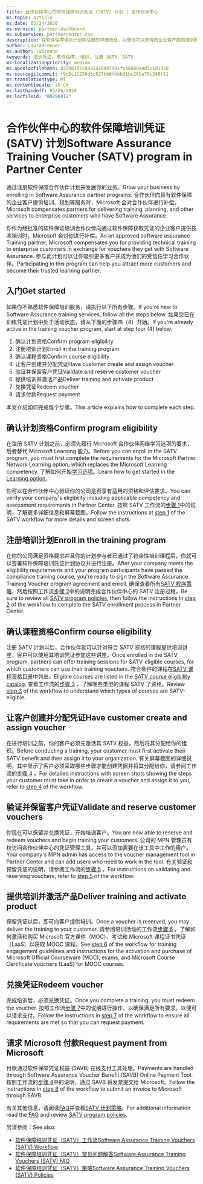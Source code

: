 ```yaml
---
title: 合作伙伴中心的软件保障培训凭证 (SATV) 计划 | 合作伙伴中心
ms.topic: article
ms.date: 03/24/2020
ms.service: partner-dashboard
ms.subservice: partnercenter-csp
description: 在软件保障培训计划中注册的详细信息，以便你可以获得向企业客户提供培训和规划的补偿。
author: LauraBrenner
ms.author: labrenne
keywords: 培训凭证, 软件保障, 培训, 注册 SATV, SATV
ms.localizationpriority: medium
ms.openlocfilehash: d3d961d7cd4a1a26d07991fea6080a4d5c1d1d28
ms.sourcegitcommit: f9c5c11258d5c827bb6fbbb31bc26ba70c346f11
ms.translationtype: MT
ms.contentlocale: zh-CN
ms.lasthandoff: 03/26/2020
ms.locfileid: "80296412"
---
```

# <a name="software-assurance-training-voucher-satv-program-in-partner-center"></a><span data-ttu-id="08f5d-104">合作伙伴中心的软件保障培训凭证 (SATV) 计划</span><span class="sxs-lookup"><span data-stu-id="08f5d-104">Software Assurance Training Voucher (SATV) program in Partner Center</span></span>

<span data-ttu-id="08f5d-105">通过注册软件保障合作伙伴计划来发展你的业务。</span><span class="sxs-lookup"><span data-stu-id="08f5d-105">Grow your business by enrolling in Software Assurance partner programs.</span></span> <span data-ttu-id="08f5d-106">合作伙伴向具有软件保障的企业客户提供培训、规划等服务时，Microsoft 会对合作伙伴进行补偿。</span><span class="sxs-lookup"><span data-stu-id="08f5d-106">Microsoft compensates partners for delivering training, planning, and other services to enterprise customers who have Software Assurance.</span></span>

<span data-ttu-id="08f5d-107">你作为经批准的软件保证培训合作伙伴向通过软件保障获取凭证的企业客户提供技术培训时，Microsoft 会对你进行补偿。</span><span class="sxs-lookup"><span data-stu-id="08f5d-107">As an approved software assurance Training partner, Microsoft compensates you for providing technical training to enterprise customers in exchange for vouchers they get with Software Assurance.</span></span> <span data-ttu-id="08f5d-108">参与此计划可以让你吸引更多客户并成为他们的受信任学习合作伙伴。</span><span class="sxs-lookup"><span data-stu-id="08f5d-108">Participating in this program can help you attract more customers and become their trusted learning partner.</span></span>

## <a name="get-started"></a><span data-ttu-id="08f5d-109">入门</span><span class="sxs-lookup"><span data-stu-id="08f5d-109">Get started</span></span>

<span data-ttu-id="08f5d-110">如果你不熟悉软件保障培训服务，请执行以下所有步骤。</span><span class="sxs-lookup"><span data-stu-id="08f5d-110">If you're new to Software Assurance training services, follow all the steps below.</span></span> <span data-ttu-id="08f5d-111">如果您已在训练凭证计划中处于活动状态，请从下面的步骤四（4）开始。</span><span class="sxs-lookup"><span data-stu-id="08f5d-111">If you're already active in the training voucher program, start at step four (4) below.</span></span> 

1. <span data-ttu-id="08f5d-112">确认计划资格</span><span class="sxs-lookup"><span data-stu-id="08f5d-112">Confirm program eligibility</span></span>
2. <span data-ttu-id="08f5d-113">注册培训计划</span><span class="sxs-lookup"><span data-stu-id="08f5d-113">Enroll in the training program</span></span>
3. <span data-ttu-id="08f5d-114">确认课程资格</span><span class="sxs-lookup"><span data-stu-id="08f5d-114">Confirm course eligibility</span></span>
4. <span data-ttu-id="08f5d-115">让客户创建并分配凭证</span><span class="sxs-lookup"><span data-stu-id="08f5d-115">Have customer create and assign voucher</span></span>
5. <span data-ttu-id="08f5d-116">验证并保留客户凭证</span><span class="sxs-lookup"><span data-stu-id="08f5d-116">Validate and reserve customer voucher</span></span>
6. <span data-ttu-id="08f5d-117">提供培训并激活产品</span><span class="sxs-lookup"><span data-stu-id="08f5d-117">Deliver training and activate product</span></span>
7. <span data-ttu-id="08f5d-118">兑换凭证</span><span class="sxs-lookup"><span data-stu-id="08f5d-118">Redeem voucher</span></span>
8. <span data-ttu-id="08f5d-119">请求付款</span><span class="sxs-lookup"><span data-stu-id="08f5d-119">Request payment</span></span>

<span data-ttu-id="08f5d-120">本文介绍如何完成每个步骤。</span><span class="sxs-lookup"><span data-stu-id="08f5d-120">This article explains how to complete each step.</span></span>

## <a name="confirm-program-eligibility"></a><span data-ttu-id="08f5d-121">确认计划资格</span><span class="sxs-lookup"><span data-stu-id="08f5d-121">Confirm program eligibility</span></span>

<span data-ttu-id="08f5d-122">在注册 SATV 计划之前，必须先履行 Microsoft 合作伙伴网络学习选项的要求，后者替代 Microsoft Learning 能力。</span><span class="sxs-lookup"><span data-stu-id="08f5d-122">Before you can enroll in the SATV program, you must first complete the requirements for the Microsoft Partner Network Learning option, which replaces the Microsoft Learning competency.</span></span> <span data-ttu-id="08f5d-123">了解如何开始[学习选项](https://partner.microsoft.com/membership/learning-partners)。</span><span class="sxs-lookup"><span data-stu-id="08f5d-123">Learn how to get started in the [Learning option.](https://partner.microsoft.com/membership/learning-partners)</span></span>

<span data-ttu-id="08f5d-124">你可以在合作伙伴中心验证你的公司是否享有适用的资格和评估要求。</span><span class="sxs-lookup"><span data-stu-id="08f5d-124">You can verify your company's eligibility including applicable competency and assessment requirements in Partner Center.</span></span> <span data-ttu-id="08f5d-125">按照 SATV 工作流的[步骤 1](https://query.prod.cms.rt.microsoft.com/cms/api/am/binary/RE4s3bB)中的说明，了解更多详细信息和屏幕截图。</span><span class="sxs-lookup"><span data-stu-id="08f5d-125">Follow the instructions at [step 1](https://query.prod.cms.rt.microsoft.com/cms/api/am/binary/RE4s3bB) of the SATV workflow for more details and screen shots.</span></span>

## <a name="enroll-in-the-training-program"></a><span data-ttu-id="08f5d-126">注册培训计划</span><span class="sxs-lookup"><span data-stu-id="08f5d-126">Enroll in the training program</span></span>

<span data-ttu-id="08f5d-127">在你的公司满足资格要求并且你的计划参与者已通过了符合性培训课程后，你就可以签署软件保障培训凭证计划协议并进行注册。</span><span class="sxs-lookup"><span data-stu-id="08f5d-127">After your company meets the eligibility requirements and your program participants have passed the compliance training course, you're ready to sign the Software Assurance Training Voucher program agreement and enroll.</span></span> <span data-ttu-id="08f5d-128">确保查看所有[SATV 程序策略](https://query.prod.cms.rt.microsoft.com/cms/api/am/binary/RE3koEP)，然后按照工作流[步骤 2](https://query.prod.cms.rt.microsoft.com/cms/api/am/binary/RE4s3bB)中的说明完成合作伙伴中心的 SATV 注册过程。</span><span class="sxs-lookup"><span data-stu-id="08f5d-128">Be sure to review all [SATV program policies](https://query.prod.cms.rt.microsoft.com/cms/api/am/binary/RE3koEP), then follow the instructions in [step 2](https://query.prod.cms.rt.microsoft.com/cms/api/am/binary/RE4s3bB) of the workflow to complete the SATV enrollment process in Partner Center.</span></span>


## <a name="confirm-course-eligibility"></a><span data-ttu-id="08f5d-129">确认课程资格</span><span class="sxs-lookup"><span data-stu-id="08f5d-129">Confirm course eligibility</span></span>
<span data-ttu-id="08f5d-130">注册 SATV 计划以后，合作伙伴就可以针对符合 SATV 资格的课程提供培训讲座，客户可以使用其培训凭证参加这些讲座。</span><span class="sxs-lookup"><span data-stu-id="08f5d-130">Once enrolled in the SATV program, partners can offer training sessions for SATV-eligible courses, for which customers can use their training vouchers.</span></span> <span data-ttu-id="08f5d-131">符合条件的课程在[SATV 课程资格目录](https://savl-catalog.microsoft.com/)中列出。</span><span class="sxs-lookup"><span data-stu-id="08f5d-131">Eligible courses are listed in the [SATV course eligibility catalog](https://savl-catalog.microsoft.com/).</span></span> <span data-ttu-id="08f5d-132">查看工作流的[步骤 3](https://query.prod.cms.rt.microsoft.com/cms/api/am/binary/RE4s3bB) ，了解哪些类型的课程 SATV 了资格。</span><span class="sxs-lookup"><span data-stu-id="08f5d-132">Review [step 3](https://query.prod.cms.rt.microsoft.com/cms/api/am/binary/RE4s3bB) of the workflow to understand which types of courses are SATV-eligible.</span></span>

## <a name="have-customer-create-and-assign-voucher"></a><span data-ttu-id="08f5d-133">让客户创建并分配凭证</span><span class="sxs-lookup"><span data-stu-id="08f5d-133">Have customer create and assign voucher</span></span>

<span data-ttu-id="08f5d-134">在进行培训之前，你的客户必须先激活其 SATV 权益，然后将其分配给你的组织。</span><span class="sxs-lookup"><span data-stu-id="08f5d-134">Before conducting a training, your customer must first activate their SATV benefit and then assign it to your organization.</span></span> <span data-ttu-id="08f5d-135">有关屏幕截图的详细说明，其中显示了客户必须采取哪些步骤才能创建凭据并将其分配给你，请参阅工作流的[步骤 4](https://query.prod.cms.rt.microsoft.com/cms/api/am/binary/RE4s3bB) 。</span><span class="sxs-lookup"><span data-stu-id="08f5d-135">For detailed instructions with screen shots showing the steps your customer must take in order to create a voucher and assign it to you, refer to [step 4](https://query.prod.cms.rt.microsoft.com/cms/api/am/binary/RE4s3bB) of the workflow.</span></span>

## <a name="validate-and-reserve-customer-vouchers"></a><span data-ttu-id="08f5d-136">验证并保留客户凭证</span><span class="sxs-lookup"><span data-stu-id="08f5d-136">Validate and reserve customer vouchers</span></span>

<span data-ttu-id="08f5d-137">你现在可以保留并兑换凭证，开始培训客户。</span><span class="sxs-lookup"><span data-stu-id="08f5d-137">You are now able to reserve and redeem vouchers and begin training your customers.</span></span> <span data-ttu-id="08f5d-138">公司的 MPN 管理员有权访问合作伙伴中心的凭证管理工具，并可以添加需要在该工具中工作的用户。</span><span class="sxs-lookup"><span data-stu-id="08f5d-138">Your company's MPN admin has access to the voucher management tool in Partner Center and can add users who need to work in the tool.</span></span> <span data-ttu-id="08f5d-139">有关验证和预留凭证的说明，请参阅工作流的[步骤 5](https://query.prod.cms.rt.microsoft.com/cms/api/am/binary/RE4s3bB) 。</span><span class="sxs-lookup"><span data-stu-id="08f5d-139">For instructions on validating and reserving vouchers, refer to [step 5](https://query.prod.cms.rt.microsoft.com/cms/api/am/binary/RE4s3bB) of the workflow.</span></span>

## <a name="deliver-training-and-activate-product"></a><span data-ttu-id="08f5d-140">提供培训并激活产品</span><span class="sxs-lookup"><span data-stu-id="08f5d-140">Deliver training and activate product</span></span>

<span data-ttu-id="08f5d-141">保留凭证以后，即可向客户提供培训。</span><span class="sxs-lookup"><span data-stu-id="08f5d-141">Once a voucher is reserved, you may deliver the training to your customer.</span></span> <span data-ttu-id="08f5d-142">请参阅培训活动的工作流[步骤 6](https://query.prod.cms.rt.microsoft.com/cms/api/am/binary/RE4s3bB) ，了解如何激活和购买 Microsoft 官方课件（MOC）、考试和 Microsoft 课程证书凭证（LaaS）以获取 MOOC 课程。</span><span class="sxs-lookup"><span data-stu-id="08f5d-142">See [step 6](https://query.prod.cms.rt.microsoft.com/cms/api/am/binary/RE4s3bB) of the workflow for training engagement guidelines and instructions for the activation and purchase of Microsoft Official Courseware (MOC), exams, and Microsoft Course Certificate vouchers (LaaS) for MOOC courses.</span></span>

## <a name="redeem-voucher"></a><span data-ttu-id="08f5d-143">兑换凭证</span><span class="sxs-lookup"><span data-stu-id="08f5d-143">Redeem voucher</span></span>

<span data-ttu-id="08f5d-144">完成培训后，必须兑换凭证。</span><span class="sxs-lookup"><span data-stu-id="08f5d-144">Once you complete a training, you must redeem the voucher.</span></span> <span data-ttu-id="08f5d-145">按照工作流[步骤 7](https://query.prod.cms.rt.microsoft.com/cms/api/am/binary/RE4s3bB)中的说明进行操作，以确保满足所有要求，以便可以请求支付。</span><span class="sxs-lookup"><span data-stu-id="08f5d-145">Follow the instructions in [step 7](https://query.prod.cms.rt.microsoft.com/cms/api/am/binary/RE4s3bB) of the workflow to ensure all requirements are met so that you can request payment.</span></span> 


## <a name="request-payment-from-microsoft"></a><span data-ttu-id="08f5d-146">请求 Microsoft 付款</span><span class="sxs-lookup"><span data-stu-id="08f5d-146">Request payment from Microsoft</span></span>

<span data-ttu-id="08f5d-147">付款通过软件保障凭证权益 (SAVB) 在线支付工具处理。</span><span class="sxs-lookup"><span data-stu-id="08f5d-147">Payments are handled through Software Assurance Voucher Benefit (SAVB) Online Payment Tool.</span></span> <span data-ttu-id="08f5d-148">按照工作流的[步骤 8](https://query.prod.cms.rt.microsoft.com/cms/api/am/binary/RE4s3bB)中的说明，通过 SAVB 将发票提交给 Microsoft。</span><span class="sxs-lookup"><span data-stu-id="08f5d-148">Follow the instructions in [step 8](https://query.prod.cms.rt.microsoft.com/cms/api/am/binary/RE4s3bB) of the workflow to submit an invoice to Microsoft through SAVB.</span></span> 

<span data-ttu-id="08f5d-149">有关其他信息，请阅读[FAQ](https://query.prod.cms.rt.microsoft.com/cms/api/am/binary/RE3kz5o)并查看[SATV 计划策略](https://query.prod.cms.rt.microsoft.com/cms/api/am/binary/RE3koEP)。</span><span class="sxs-lookup"><span data-stu-id="08f5d-149">For additional information read the [FAQ](https://query.prod.cms.rt.microsoft.com/cms/api/am/binary/RE3kz5o) and review [SATV program policies](https://query.prod.cms.rt.microsoft.com/cms/api/am/binary/RE3koEP).</span></span>

<span data-ttu-id="08f5d-150">另请参阅：</span><span class="sxs-lookup"><span data-stu-id="08f5d-150">See also:</span></span>

- [<span data-ttu-id="08f5d-151">软件保障培训凭证（SATV）工作流</span><span class="sxs-lookup"><span data-stu-id="08f5d-151">Software Assurance Training Vouchers (SATV) Workflow</span></span>](https://query.prod.cms.rt.microsoft.com/cms/api/am/binary/RE4s3bB)
- [<span data-ttu-id="08f5d-152">软件保障培训凭证（SATV）常见问题解答</span><span class="sxs-lookup"><span data-stu-id="08f5d-152">Software Assurance Training Vouchers (SATV) FAQ</span></span>](https://query.prod.cms.rt.microsoft.com/cms/api/am/binary/RE3kz5o)
- [<span data-ttu-id="08f5d-153">软件保障培训凭证（SATV）策略</span><span class="sxs-lookup"><span data-stu-id="08f5d-153">Software Assurance Training Vouchers (SATV) Policies</span></span>](https://query.prod.cms.rt.microsoft.com/cms/api/am/binary/RE3koEP)
